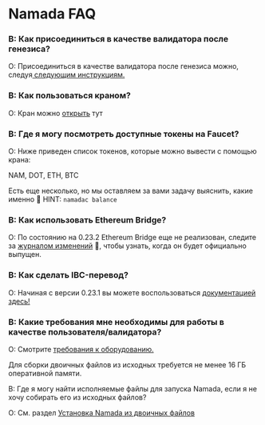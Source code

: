 # Namada FAQ

### В: Как присоединиться в качестве валидатора после генезиса?

О: Присоединиться в качестве валидатора после генезиса можно, следуя[ следующим инструкциям.](stat-validatorom-post-genesis.md)

### В: Как пользоваться краном?

О: Кран можно [открыть](https://faucet.heliax.click/) тут

### В: Где я могу посмотреть доступные токены на Faucet?

О: Ниже приведен список токенов, которые можно вывести с помощью крана:

NAM, DOT, ETH, BTC

Есть еще несколько, но мы оставляем за вами задачу выяснить, какие именно 🤔 HINT: `namadac balance`

### В: Как использовать Ethereum Bridge?

О: По состоянию на 0.23.2 Ethereum Bridge еще не реализован, следите за [журналом изменений](https://github.com/anoma/namada/tree/main/.changelog) 👀, чтобы узнать, когда он будет официально выпущен.

### В: Как сделать IBC-перевод?

О: Начиная с версии 0.23.1 вы можете воспользоваться [документацией здесь!](../../rukovodstvo-polzovatelya/perevod-aktivov-cherez-ibc.md)

### В: Какие требования мне необходимы для работы в качестве пользователя/валидатора?

О: Смотрите [требования к оборудованию.](../../rukovodstvo-dlya-operatorov/validatory-namada/trebovaniya-k-apparatnomu-obespecheniyu.md)

Для сборки двоичных файлов из исходных требуется не менее 16 ГБ оперативной памяти.

В: Где я могу найти исполняемые файлы для запуска Namada, если я не хочу собирать его из исходных файлов?

О: См. раздел [Установка Namada из двоичных файлов](../../nachalo-raboty/ustanovit-namada/ustanovka-iz-binarnykh-failov/)
